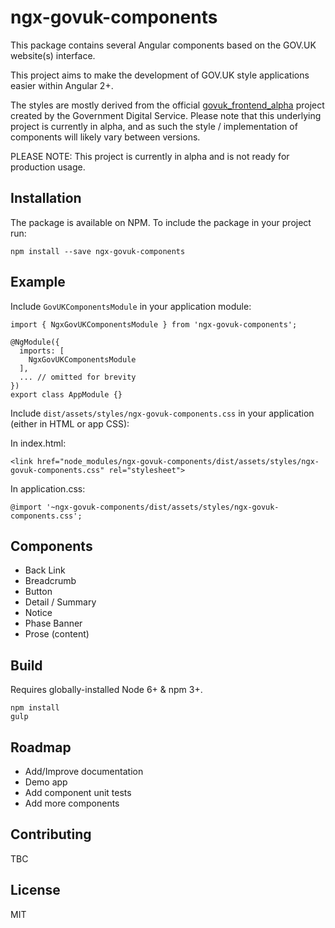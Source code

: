 # ngx-govuk-components

This package contains several Angular components based on the GOV.UK website(s) interface.

This project aims to make the development of GOV.UK style applications easier within Angular 2+.

The styles are mostly derived from the official [govuk_frontend_alpha](https://github.com/alphagov/govuk_frontend_alpha) project created by the Government Digital Service. Please note that this underlying project is currently in alpha, and as such the style / implementation of components will likely vary between versions.

PLEASE NOTE: This project is currently in alpha and is not ready for production usage.

## Installation

The package is available on NPM. To include the package in your project run:

```
npm install --save ngx-govuk-components

```

## Example

Include `GovUKComponentsModule` in your application module:

```
import { NgxGovUKComponentsModule } from 'ngx-govuk-components';

@NgModule({
  imports: [
    NgxGovUKComponentsModule
  ],
  ... // omitted for brevity
})
export class AppModule {}
```

Include `dist/assets/styles/ngx-govuk-components.css` in your application (either in HTML or app CSS):

In index.html:
```
<link href="node_modules/ngx-govuk-components/dist/assets/styles/ngx-govuk-components.css" rel="stylesheet">
```

In application.css:
```
@import '~ngx-govuk-components/dist/assets/styles/ngx-govuk-components.css';
```

## Components

- Back Link
- Breadcrumb
- Button
- Detail / Summary
- Notice
- Phase Banner
- Prose (content)

## Build

Requires globally-installed Node 6+ & npm 3+.

```
npm install
gulp
```

## Roadmap

- Add/Improve documentation
- Demo app
- Add component unit tests
- Add more components

## Contributing

TBC

## License

MIT
